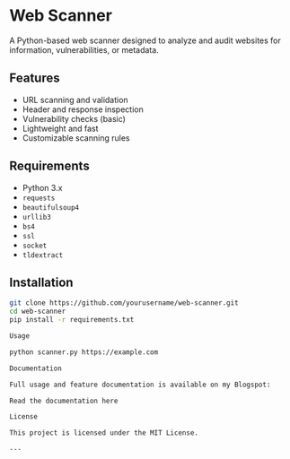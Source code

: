 # Web Scanner

A Python-based web scanner designed to analyze and audit websites for information, vulnerabilities, or metadata.

## Features

- URL scanning and validation
- Header and response inspection
- Vulnerability checks (basic)
- Lightweight and fast
- Customizable scanning rules

## Requirements

- Python 3.x
- `requests`
- `beautifulsoup4`
- `urllib3`
- `bs4`
- `ssl`
- `socket`
- `tldextract`


## Installation

```bash
git clone https://github.com/yourusername/web-scanner.git
cd web-scanner
pip install -r requirements.txt

Usage

python scanner.py https://example.com

Documentation

Full usage and feature documentation is available on my Blogspot:

Read the documentation here

License

This project is licensed under the MIT License.

---
